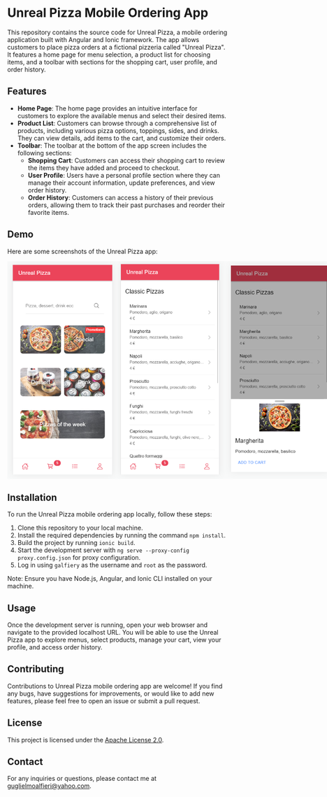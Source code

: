 # Unreal Pizza Mobile Ordering App

This repository contains the source code for Unreal Pizza, a mobile ordering application built with Angular and Ionic framework. The app allows customers to place pizza orders at a fictional pizzeria called "Unreal Pizza". It features a home page for menu selection, a product list for choosing items, and a toolbar with sections for the shopping cart, user profile, and order history.

## Features

- **Home Page**: The home page provides an intuitive interface for customers to explore the available menus and select their desired items.
- **Product List**: Customers can browse through a comprehensive list of products, including various pizza options, toppings, sides, and drinks. They can view details, add items to the cart, and customize their orders.
- **Toolbar**: The toolbar at the bottom of the app screen includes the following sections:
  - **Shopping Cart**: Customers can access their shopping cart to review the items they have added and proceed to checkout.
  - **User Profile**: Users have a personal profile section where they can manage their account information, update preferences, and view order history.
  - **Order History**: Customers can access a history of their previous orders, allowing them to track their past purchases and reorder their favorite items.

## Demo

Here are some screenshots of the Unreal Pizza app:

<div style="display: flex;">
  <img src="https://github.com/galfiery/unreal-pizza/raw/main/demo-images/image_1.png" alt="Image 1" width="250">
  <img src="https://github.com/galfiery/unreal-pizza/raw/main/demo-images/image_2.png" alt="Image 2" width="250">
  <img src="https://github.com/galfiery/unreal-pizza/raw/main/demo-images/image_3.png" alt="Image 3" width="250">
  <img src="https://github.com/galfiery/unreal-pizza/raw/main/demo-images/image_6.png" alt="Image 3" width="250">
  <img src="https://github.com/galfiery/unreal-pizza/raw/main/demo-images/image_7.png" alt="Image 3" width="250">
</div>

## Installation

To run the Unreal Pizza mobile ordering app locally, follow these steps:

1. Clone this repository to your local machine.
2. Install the required dependencies by running the command `npm install`.
3. Build the project by running `ionic build`.
4. Start the development server with `ng serve --proxy-config proxy.config.json` for proxy configuration.
5. Log in using `galfiery` as the username and `root` as the password.

Note: Ensure you have Node.js, Angular, and Ionic CLI installed on your machine.

## Usage

Once the development server is running, open your web browser and navigate to the provided localhost URL. You will be able to use the Unreal Pizza app to explore menus, select products, manage your cart, view your profile, and access order history.

## Contributing

Contributions to Unreal Pizza mobile ordering app are welcome! If you find any bugs, have suggestions for improvements, or would like to add new features, please feel free to open an issue or submit a pull request.

## License

This project is licensed under the [Apache License 2.0](LICENSE).

## Contact

For any inquiries or questions, please contact me at guglielmoalfieri@yahoo.com.
